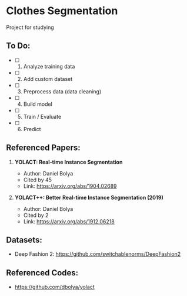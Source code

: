 # Clothes Segmentation
 Project for studying

## To Do:
- [ ]  1. Analyze training data 
- [ ]  2. Add custom dataset
- [ ]  3. Preprocess data (data cleaning)
- [ ]  4. Build model
- [ ]  5. Train / Evaluate
- [ ]  6. Predict


## **Referenced Papers:** 

1. **YOLACT: Real-time Instance Segmentation**
    - Author: Daniel Bolya
    - Cited by 45
    - Link: https://arxiv.org/abs/1904.02689

2.	**YOLACT++: Better Real-time Instance Segmentation (2019)**
    -	Author: Daniel Bolya
    -	Cited by 2
    -	Link: https://arxiv.org/abs/1912.06218

## **Datasets:**
  -	Deep Fashion 2: https://github.com/switchablenorms/DeepFashion2


## **Referenced Codes:**
  -	https://github.com/dbolya/yolact
